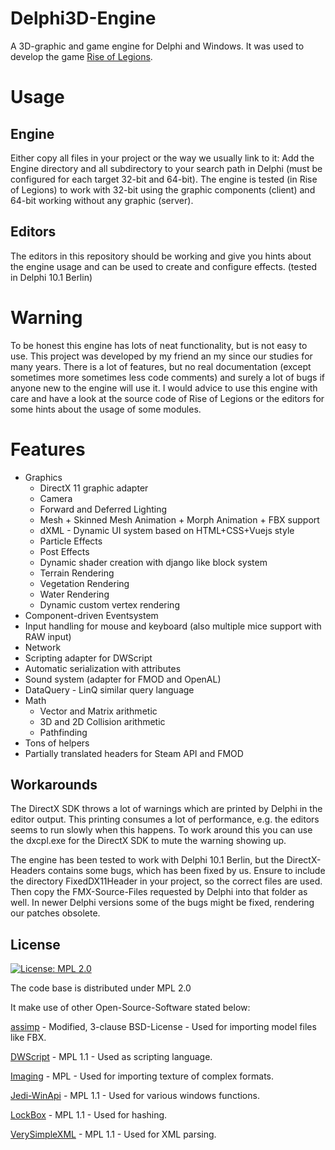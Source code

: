 # Delphi3D-Engine
A 3D-graphic and game engine for Delphi and Windows. It was used to develop the game [Rise of Legions](https://riseoflegions.com).

# Usage
## Engine
Either copy all files in your project or the way we usually link to it: Add the Engine directory and all subdirectory to your search path in Delphi (must be configured for each target 32-bit and 64-bit). The engine is tested (in Rise of Legions) to work with 32-bit using the graphic components (client) and 64-bit working without any graphic (server).

## Editors
The editors in this repository should be working and give you hints about the engine usage and can be used to create and configure effects. (tested in Delphi 10.1 Berlin)

# Warning
To be honest this engine has lots of neat functionality, but is not easy to use. This project was developed by my friend an my since our studies for many years. There is a lot of features, but no real documentation (except sometimes more sometimes less code comments) and surely a lot of bugs if anyone new to the engine will use it. I would advice to use this engine with care and have a look at the source code of Rise of Legions or the editors for some hints about the usage of some modules.

# Features

* Graphics
  * DirectX 11 graphic adapter
  * Camera
  * Forward and Deferred Lighting
  * Mesh + Skinned Mesh Animation + Morph Animation + FBX support
  * dXML - Dynamic UI system based on HTML+CSS+Vuejs style
  * Particle Effects
  * Post Effects
  * Dynamic shader creation with django like block system
  * Terrain Rendering
  * Vegetation Rendering
  * Water Rendering
  * Dynamic custom vertex rendering
* Component-driven Eventsystem
* Input handling for mouse and keyboard (also multiple mice support with RAW input)
* Network
* Scripting adapter for DWScript
* Automatic serialization with attributes
* Sound system (adapter for FMOD and OpenAL)
* DataQuery - LinQ similar query language
* Math
  * Vector and Matrix arithmetic
  * 3D and 2D Collision arithmetic
  * Pathfinding
* Tons of helpers
* Partially translated headers for Steam API and FMOD
  
## Workarounds

The DirectX SDK throws a lot of warnings which are printed by Delphi in the editor output. This printing consumes a lot of performance, e.g. the editors seems to run slowly when this happens. To work around this you can use the dxcpl.exe for the DirectX SDK to mute the warning showing up.

The engine has been tested to work with Delphi 10.1 Berlin, but the DirectX-Headers contains some bugs, which has been fixed by us. Ensure to include the directory FixedDX11Header in your project, so the correct files are used. Then copy the FMX-Source-Files requested by Delphi into that folder as well. In newer Delphi versions some of the bugs might be fixed, rendering our patches obsolete.

## License

[![License: MPL 2.0](https://img.shields.io/badge/License-MPL%202.0-brightgreen.svg)](https://opensource.org/licenses/MPL-2.0)

The code base is distributed under MPL 2.0

It make use of other Open-Source-Software stated below:

[assimp](https://github.com/assimp/assimp) - Modified, 3-clause BSD-License - Used for importing model files like FBX.

[DWScript](https://www.delphitools.info/dwscript/) - MPL 1.1 - Used as scripting language.

[Imaging](https://github.com/galfar/imaginglib) - MPL - Used for importing texture of complex formats.

[Jedi-WinApi](https://sourceforge.net/projects/jedi-apilib/) - MPL 1.1 - Used for various windows functions.

[LockBox](https://github.com/TurboPack/LockBox) - MPL 1.1 - Used for hashing.

[VerySimpleXML](https://github.com/Dennis1000/verysimplexml) - MPL 1.1 - Used for XML parsing.
